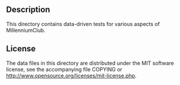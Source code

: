 Description
------------

This directory contains data-driven tests for various aspects of MillenniumClub.

License
--------

The data files in this directory are distributed under the MIT software
license, see the accompanying file COPYING or
http://www.opensource.org/licenses/mit-license.php.

